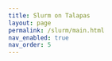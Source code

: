 ```yaml
---
title: Slurm on Talapas
layout: page
permalink: /slurm/main.html
nav_enabled: true
nav_order: 5
---
```

